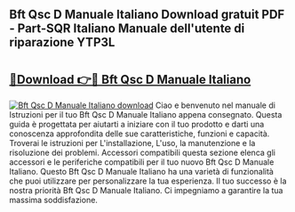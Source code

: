 ## Bft Qsc D Manuale Italiano Download gratuit PDF - Part-SQR Italiano Manuale dell'utente di riparazione YTP3L

# <h2><a href="http://dfe8t0.blite.top/?on=Bft+Qsc+D+Manuale+Italiano">🔗Download 👉🔴 Bft Qsc D Manuale Italiano</a></h2>

[![Bft Qsc D Manuale Italiano download](https://i.imgur.com/lujVjoI.png)](http://dfe8t0.blite.top/?on=Bft+Qsc+D+Manuale+Italiano)
Ciao e benvenuto nel manuale di Istruzioni per il tuo Bft Qsc D Manuale Italiano appena consegnato. Questa guida è progettata per aiutarti a iniziare con il tuo prodotto e darti una conoscenza approfondita delle sue caratteristiche, funzioni e capacità. Troverai le istruzioni per L'installazione, L'uso, la manutenzione e la risoluzione dei problemi. Accessori compatibili questa sezione elenca gli accessori e le periferiche compatibili per il tuo nuovo Bft Qsc D Manuale Italiano. Questo Bft Qsc D Manuale Italiano ha una varietà di funzionalità che puoi utilizzare per personalizzare la tua esperienza. Il tuo successo è la nostra priorità Bft Qsc D Manuale Italiano. Ci impegniamo a garantire la tua massima soddisfazione.
